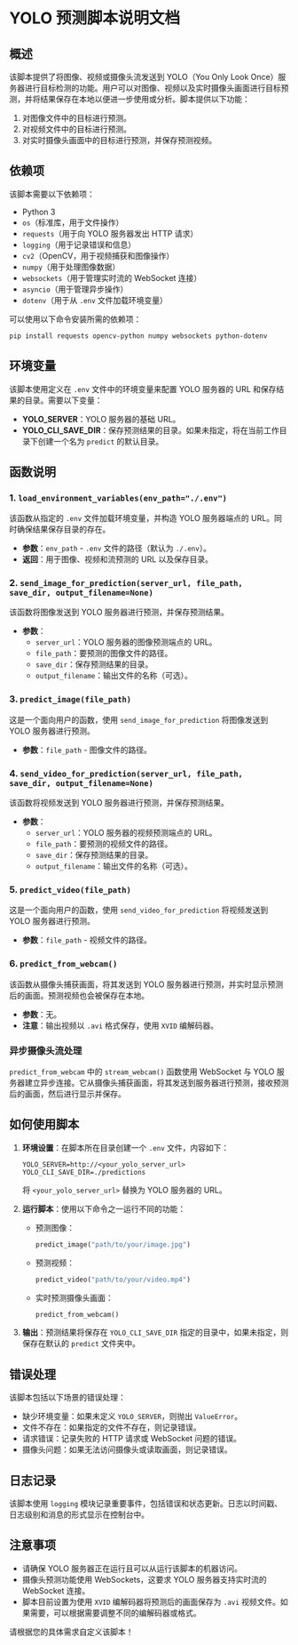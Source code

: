 # YOLO 预测脚本说明文档

## 概述
该脚本提供了将图像、视频或摄像头流发送到 YOLO（You Only Look Once）服务器进行目标检测的功能。用户可以对图像、视频以及实时摄像头画面进行目标预测，并将结果保存在本地以便进一步使用或分析。脚本提供以下功能：

1. 对图像文件中的目标进行预测。
2. 对视频文件中的目标进行预测。
3. 对实时摄像头画面中的目标进行预测，并保存预测视频。

## 依赖项
该脚本需要以下依赖项：

- Python 3
- `os`（标准库，用于文件操作）
- `requests`（用于向 YOLO 服务器发出 HTTP 请求）
- `logging`（用于记录错误和信息）
- `cv2`（OpenCV，用于视频捕获和图像操作）
- `numpy`（用于处理图像数据）
- `websockets`（用于管理实时流的 WebSocket 连接）
- `asyncio`（用于管理异步操作）
- `dotenv`（用于从 `.env` 文件加载环境变量）

可以使用以下命令安装所需的依赖项：
```sh
pip install requests opencv-python numpy websockets python-dotenv
```

## 环境变量
该脚本使用定义在 `.env` 文件中的环境变量来配置 YOLO 服务器的 URL 和保存结果的目录。需要以下变量：

- **YOLO_SERVER**：YOLO 服务器的基础 URL。
- **YOLO_CLI_SAVE_DIR**：保存预测结果的目录。如果未指定，将在当前工作目录下创建一个名为 `predict` 的默认目录。

## 函数说明

### 1. `load_environment_variables(env_path="./.env")`
该函数从指定的 `.env` 文件加载环境变量，并构造 YOLO 服务器端点的 URL。同时确保结果保存目录的存在。

- **参数**：`env_path` - `.env` 文件的路径（默认为 `./.env`）。
- **返回**：用于图像、视频和流预测的 URL 以及保存目录。

### 2. `send_image_for_prediction(server_url, file_path, save_dir, output_filename=None)`
该函数将图像发送到 YOLO 服务器进行预测，并保存预测结果。

- **参数**：
  - `server_url`：YOLO 服务器的图像预测端点的 URL。
  - `file_path`：要预测的图像文件的路径。
  - `save_dir`：保存预测结果的目录。
  - `output_filename`：输出文件的名称（可选）。

### 3. `predict_image(file_path)`
这是一个面向用户的函数，使用 `send_image_for_prediction` 将图像发送到 YOLO 服务器进行预测。

- **参数**：`file_path` - 图像文件的路径。

### 4. `send_video_for_prediction(server_url, file_path, save_dir, output_filename=None)`
该函数将视频发送到 YOLO 服务器进行预测，并保存预测结果。

- **参数**：
  - `server_url`：YOLO 服务器的视频预测端点的 URL。
  - `file_path`：要预测的视频文件的路径。
  - `save_dir`：保存预测结果的目录。
  - `output_filename`：输出文件的名称（可选）。

### 5. `predict_video(file_path)`
这是一个面向用户的函数，使用 `send_video_for_prediction` 将视频发送到 YOLO 服务器进行预测。

- **参数**：`file_path` - 视频文件的路径。

### 6. `predict_from_webcam()`
该函数从摄像头捕获画面，将其发送到 YOLO 服务器进行预测，并实时显示预测后的画面。预测视频也会被保存在本地。

- **参数**：无。
- **注意**：输出视频以 `.avi` 格式保存，使用 `XVID` 编解码器。

### 异步摄像头流处理
`predict_from_webcam` 中的 `stream_webcam()` 函数使用 WebSocket 与 YOLO 服务器建立异步连接。它从摄像头捕获画面，将其发送到服务器进行预测，接收预测后的画面，然后进行显示并保存。

## 如何使用脚本
1. **环境设置**：在脚本所在目录创建一个 `.env` 文件，内容如下：
   ```
   YOLO_SERVER=http://<your_yolo_server_url>
   YOLO_CLI_SAVE_DIR=./predictions
   ```
   将 `<your_yolo_server_url>` 替换为 YOLO 服务器的 URL。

2. **运行脚本**：使用以下命令之一运行不同的功能：
   - 预测图像：
     ```python
     predict_image("path/to/your/image.jpg")
     ```
   - 预测视频：
     ```python
     predict_video("path/to/your/video.mp4")
     ```
   - 实时预测摄像头画面：
     ```python
     predict_from_webcam()
     ```

3. **输出**：预测结果将保存在 `YOLO_CLI_SAVE_DIR` 指定的目录中，如果未指定，则保存在默认的 `predict` 文件夹中。

## 错误处理
该脚本包括以下场景的错误处理：
- 缺少环境变量：如果未定义 `YOLO_SERVER`，则抛出 `ValueError`。
- 文件不存在：如果指定的文件不存在，则记录错误。
- 请求错误：记录失败的 HTTP 请求或 WebSocket 问题的错误。
- 摄像头问题：如果无法访问摄像头或读取画面，则记录错误。

## 日志记录
该脚本使用 `logging` 模块记录重要事件，包括错误和状态更新。日志以时间戳、日志级别和消息的形式显示在控制台中。

## 注意事项
- 请确保 YOLO 服务器正在运行且可以从运行该脚本的机器访问。
- 摄像头预测功能使用 WebSockets，这要求 YOLO 服务器支持实时流的 WebSocket 连接。
- 脚本目前设置为使用 `XVID` 编解码器将预测后的画面保存为 `.avi` 视频文件。如果需要，可以根据需要调整不同的编解码器或格式。

请根据您的具体需求自定义该脚本！

